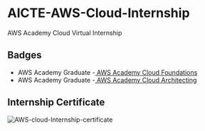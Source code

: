 # AICTE-AWS-Cloud-Internship
AWS Academy Cloud Virtual Internship
## Badges

* AWS Academy Graduate -<a href="https://www.credly.com/badges/b2e437cd-08ce-46b7-9607-78d19cd4681b/public_url" target="_blank"> AWS Academy Cloud Foundations</a>
* AWS Academy Graduate -<a href="https://www.credly.com/badges/dba523da-55eb-4bbe-ab4c-3a09d922f5da/public_url" target="_blank"> AWS Academy Cloud Architecting</a>

## Internship Certificate

![AWS-cloud-Internship-certificate](https://github.com/yogeshkanwade21/AICTE-AWS-Cloud-Internship/assets/90169068/750a76ce-d170-4739-beeb-557c5a3cf394)
